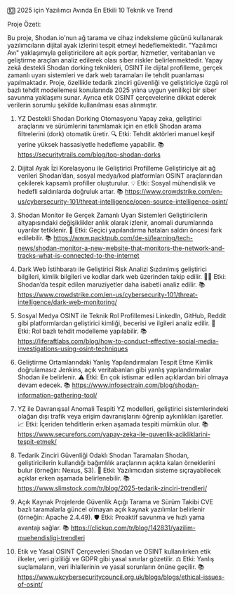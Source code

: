 🔟 2025 için Yazılımcı Avında En Etkili 10 Teknik ve Trend

Proje Özeti:

Bu proje, Shodan.io'nun ağ tarama ve cihaz indeksleme gücünü kullanarak yazılımcıların dijital ayak izlerini tespit etmeyi hedeflemektedir. "Yazılımcı Avı" yaklaşımıyla geliştiricilere ait açık portlar, hizmetler, veritabanları ve geliştirme araçları analiz edilerek olası siber riskler belirlenmektedir. Yapay zekâ destekli Shodan dorking teknikleri, OSINT ile dijital profilleme, gerçek zamanlı uyarı sistemleri ve dark web taramaları ile tehdit puanlaması yapılmaktadır. Proje, özellikle tedarik zinciri güvenliği ve geliştiriciye özgü rol bazlı tehdit modellemesi konularında 2025 yılına uygun yenilikçi bir siber savunma yaklaşımı sunar. Ayrıca etik OSINT çerçevelerine dikkat ederek verilerin sorumlu şekilde kullanılması esas alınmıştır.

1. YZ Destekli Shodan Dorking Otomasyonu
Yapay zeka, geliştirici araçlarını ve sürümlerini tanımlamak için en etkili Shodan arama filtrelerini (dork) otomatik üretir.
🔍 Etki: Tehdit aktörleri manuel keşif yerine yüksek hassasiyetle hedefleme yapabilir.
📚 https://securitytrails.com/blog/top-shodan-dorks

2. Dijital Ayak İzi Korelasyonu ile Geliştirici Profilleme
Geliştiriciye ait ağ verileri Shodan’dan, sosyal medya/kod platformları OSINT araçlarından çekilerek kapsamlı profiller oluşturulur.
💡 Etki: Sosyal mühendislik ve hedefli saldırılarda doğruluk artar.
📚 https://www.crowdstrike.com/en-us/cybersecurity-101/threat-intelligence/open-source-intelligence-osint/

3. Shodan Monitor ile Gerçek Zamanlı Uyarı Sistemleri
Geliştiricilerin altyapısındaki değişiklikler anlık olarak izlenir, anomali durumlarında uyarılar tetiklenir.
🔔 Etki: Geçici yapılandırma hataları saldırı öncesi fark edilebilir.
📚 https://www.packtpub.com/de-si/learning/tech-news/shodan-monitor-a-new-website-that-monitors-the-network-and-tracks-what-is-connected-to-the-internet

4. Dark Web İstihbaratı ile Geliştirici Risk Analizi
Sızdırılmış geliştirici bilgileri, kimlik bilgileri ve kodlar dark web üzerinden takip edilir.
🕵️‍♂️ Etki: Shodan’da tespit edilen maruziyetler daha isabetli analiz edilir.
📚 https://www.crowdstrike.com/en-us/cybersecurity-101/threat-intelligence/dark-web-monitoring/

5. Sosyal Medya OSINT ile Teknik Rol Profillemesi
LinkedIn, GitHub, Reddit gibi platformlardan geliştirici kimliği, becerisi ve ilgileri analiz edilir.
🤝 Etki: Rol bazlı tehdit modelleme yapılabilir.
📚 https://liferaftlabs.com/blog/how-to-conduct-effective-social-media-investigations-using-osint-techniques

6. Geliştirme Ortamlarındaki Yanlış Yapılandırmaları Tespit Etme
Kimlik doğrulamasız Jenkins, açık veritabanları gibi yanlış yapılandırmalar Shodan ile belirlenir.
⚠️ Etki: En çok istismar edilen açıklardan biri olmaya devam edecek.
📚 https://www.infosectrain.com/blog/shodan-information-gathering-tool/

7. YZ ile Davranışsal Anomali Tespiti
YZ modelleri, geliştirici sistemlerindeki olağan dışı trafik veya erişim davranışlarını öğrenip aykırılıkları işaretler.
📈 Etki: İçeriden tehditlerin erken aşamada tespiti mümkün olur.
📚 https://www.securefors.com/yapay-zeka-ile-guvenlik-acikliklarini-tespit-etmek/

8. Tedarik Zinciri Güvenliği Odaklı Shodan Taramaları
Shodan, geliştiricilerin kullandığı bağımlılık araçlarının açıkta kalan örneklerini bulur (örneğin: Nexus, S3).
🔗 Etki: Yazılımcıdan sisteme sıçrayabilecek açıklar erken aşamada belirlenebilir.
📚 https://www.slimstock.com/tr/blog/2025-tedarik-zinciri-trendleri/

9. Açık Kaynak Projelerde Güvenlik Açığı Tarama ve Sürüm Takibi
CVE bazlı taramalarla güncel olmayan açık kaynak yazılımlar belirlenir (örneğin: Apache 2.4.49).
🛡️ Etki: Proaktif savunma ve hızlı yama avantajı sağlar.
📚 https://clickup.com/tr/blog/142831/yazilim-muehendisligi-trendleri

10. Etik ve Yasal OSINT Çerçeveleri
Shodan ve OSINT kullanılırken etik ilkeler, veri gizliliği ve GDPR gibi yasal sınırlar gözetilir.
⚖️ Etki: Yanlış suçlamaların, veri ihlallerinin ve yasal sorunların önüne geçilir.
📚 https://www.ukcybersecuritycouncil.org.uk/blogs/blogs/ethical-issues-of-osint/
